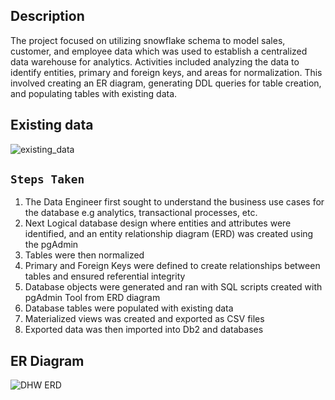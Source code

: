 ## Description
The project focused on utilizing snowflake schema to model sales, customer, and employee data which was used to establish a centralized data warehouse for analytics. Activities included analyzing the data to identify entities, primary and foreign keys, and areas for normalization. This involved creating an ER diagram, generating DDL queries for table creation, and populating tables with existing data.

## Existing data
![existing_data](https://github.com/Arshavin023/Data-Warehouse-design---data-modeling/assets/77532336/6cdc15f3-647a-4191-8d18-10a0eac2cc0a)


## `Steps Taken`
1. The Data Engineer first sought to understand the business use cases for the database e.g analytics, transactional processes, etc.
2. Next Logical database design where entities and attributes were identified, and an entity relationship diagram (ERD) was created using the pgAdmin
3. Tables were then normalized
4. Primary and Foreign Keys were defined to create relationships between tables and ensured referential integrity
5. Database objects were generated and ran with SQL scripts created with pgAdmin Tool from ERD diagram
6. Database tables were populated with existing data
7. Materialized views was created and exported as CSV files
8. Exported data was then imported into Db2 and  databases

## ER Diagram
![DHW ERD](https://github.com/Arshavin023/Data-Warehouse-design---data-modeling/assets/77532336/bbcdf2a8-200c-4122-a856-578964935008)
